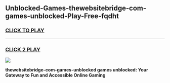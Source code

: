 
## Unblocked-Games-thewebsitebridge-com-games-unblocked-Play-Free-fqdht
<h3>
<a href="https://premium76.site?title=thewebsitebridge-com-games-unblocked&ref=24M">CLICK TO PLAY</a></h3>
<hr>

<h3>
<a href="https://premium76.site?title=thewebsitebridge-com-games-unblocked&ref=24M">CLICK 2 PLAY</a>
  
</h3>

<a href="https://premium76.site?title=thewebsitebridge-com-games-unblocked&ref=24M"><img src="https://clearcache.store/games.png"></a>


**thewebsitebridge-com-games-unblocked games unblocked: Your Gateway to Fun and Accessible Online Gaming**
